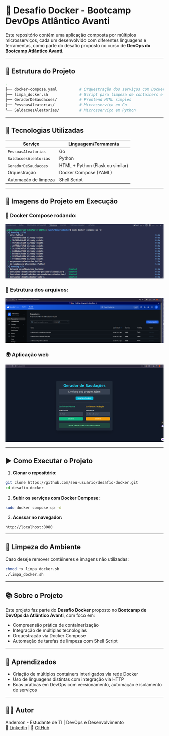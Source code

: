 # 🚀 Desafio Docker - Bootcamp DevOps Atlântico Avanti

Este repositório contém uma aplicação composta por múltiplos microsserviços, cada um desenvolvido com diferentes linguagens e ferramentas, como parte do desafio proposto no curso de **DevOps do Bootcamp Atlântico Avanti**.

---

## 📁 Estrutura do Projeto

```bash
.
├── docker-compose.yaml          # Orquestração dos serviços com Docker Compose
├── limpa_docker.sh              # Script para limpeza de containers e imagens não utilizados
├── GeradorDeSaudacoes/          # Frontend HTML simples
├── PessoasAleatorias/           # Microsserviço em Go
└── SaldacoesAleatorias/         # Microsserviço em Python
```

---

## 🧪 Tecnologias Utilizadas

| Serviço                    | Linguagem/Ferramenta |
|---------------------------|----------------------|
| `PessoasAleatorias`       | Go                   |
| `SaldacoesAleatorias`     | Python               |
| `GeradorDeSaudacoes`      | HTML + Python (Flask ou similar) |
| Orquestração              | Docker Compose (YAML) |
| Automação de limpeza      | Shell Script         |

---

## 📸 Imagens do Projeto em Execução

### 🔧 Docker Compose rodando:
![docker-compose-running](./assets/docker-compose-running.png)

### 📂 Estrutura dos arquivos:
![estrutura-arquivos](./assets/estrutura-arquivos.png)

### 🌍 Aplicação web
![aplicacao-web](./assets/aplicacao-web.png)

---

## ▶️ Como Executar o Projeto

1. **Clonar o repositório:**
```bash
git clone https://github.com/seu-usuario/desafio-docker.git
cd desafio-docker
```

2. **Subir os serviços com Docker Compose:**
```bash
sudo docker compose up -d
```

3. **Acessar no navegador:**
```
http://localhost:8080
```

---

## 🧼 Limpeza do Ambiente

Caso deseje remover contêineres e imagens não utilizadas:

```bash
chmod +x limpa_docker.sh
./limpa_docker.sh
```

---

## 📚 Sobre o Projeto

Este projeto faz parte do **Desafio Docker** proposto no **Bootcamp de DevOps da Atlântico Avanti**, com foco em:
- Compreensão prática de containerização
- Integração de múltiplas tecnologias
- Orquestração via Docker Compose
- Automação de tarefas de limpeza com Shell Script

---

## 🧠 Aprendizados

- Criação de múltiplos containers interligados via rede Docker
- Uso de linguagens distintas com integração via HTTP
- Boas práticas em DevOps com versionamento, automação e isolamento de serviços

---

## 👨‍💻 Autor

Anderson - Estudante de TI | DevOps e Desenvolvimento  
🔗 [LinkedIn](https://www.linkedin.com/in/anderson-franca-rc/) | 🐙 [GitHub](https://github.com/andersonqxd)
